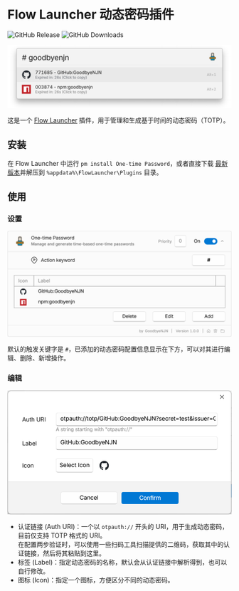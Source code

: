 # Flow Launcher 动态密码插件

![GitHub Release](https://img.shields.io/github/v/release/GoodbyeNJN/Flow.Launcher.Plugin.OneTimePassword?label=version) ![GitHub Downloads](https://img.shields.io/github/downloads/GoodbyeNJN/Flow.Launcher.Plugin.OneTimePassword/total)

![主界面](./assets/screenshot-1.png)

这是一个 [Flow Launcher](https://github.com/Flow-Launcher/Flow.Launcher) 插件，用于管理和生成基于时间的动态密码（TOTP）。

## 安装

在 Flow Launcher 中运行 `pm install One-time Password`，或者直接下载 [最新版本](https://github.com/GoodbyeNJN/releases/latest)并解压到 `%appdata%\FlowLauncher\Plugins` 目录。

## 使用

### 设置

![设置界面](./assets/screenshot-2.png)

默认的触发关键字是 `#`，已添加的动态密码配置信息显示在下方，可以对其进行编辑、删除、新增操作。

### 编辑

![编辑界面](./assets/screenshot-3.png)

-   认证链接 (Auth URI)：一个以 `otpauth://` 开头的 URI，用于生成动态密码，目前仅支持 TOTP 格式的 URI。<br />
    在配置两步验证时，可以使用一些扫码工具扫描提供的二维码，获取其中的认证链接，然后将其粘贴到这里。
-   标签 (Label)：指定动态密码的名称，默认会从认证链接中解析得到，也可以自行修改。
-   图标 (Icon)：指定一个图标，方便区分不同的动态密码。
